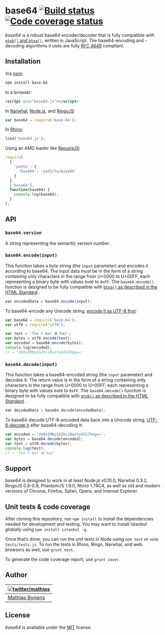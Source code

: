 # base64 [![Build status](https://travis-ci.org/mathiasbynens/base64.svg?branch=master)](https://travis-ci.org/mathiasbynens/base64) [![Code coverage status](http://img.shields.io/coveralls/mathiasbynens/base64/master.svg)](https://coveralls.io/r/mathiasbynens/base64)

_base64_ is a robust base64 encoder/decoder that is fully compatible
with [`atob()` and `btoa()`](https://html.spec.whatwg.org/multipage/webappapis.html#atob), written
in JavaScript. The base64-encoding and -decoding algorithms it uses are
fully [RFC 4648](https://tools.ietf.org/html/rfc4648#section-4) compliant.

## Installation

Via [npm](https://www.npmjs.com/):

```bash
npm install base-64
```

In a browser:

```html
<script src="base64.js"></script>
```

In [Narwhal](http://narwhaljs.org/), [Node.js](https://nodejs.org/),
and [RingoJS](http://ringojs.org/):

```js
var base64 = require('base-64');
```

In [Rhino](http://www.mozilla.org/rhino/):

```js
load('base64.js');
```

Using an AMD loader like [RequireJS](http://requirejs.org/):

```js
require(
  {
    'paths': {
      'base64': 'path/to/base64'
    }
  },
  ['base64'],
  function(base64) {
    console.log(base64);
  }
);
```

## API

### `base64.version`

A string representing the semantic version number.

### `base64.encode(input)`

This function takes a byte string (the `input` parameter) and encodes it according to base64. The
input data must be in the form of a string containing only characters in the range from U+0000 to
U+00FF, each representing a binary byte with values `0x00` to `0xFF`. The `base64.encode()` function
is designed to be fully compatible
with [`btoa()` as described in the HTML Standard](https://html.spec.whatwg.org/multipage/webappapis.html#dom-windowbase64-btoa)
.

```js
var encodedData = base64.encode(input);
```

To base64-encode any Unicode
string, [encode it as UTF-8 first](https://github.com/mathiasbynens/utf8.js#utf8encodestring):

```js
var base64 = require('base-64');
var utf8 = require('utf8');

var text = 'foo © bar 𝌆 baz';
var bytes = utf8.encode(text);
var encoded = base64.encode(bytes);
console.log(encoded);
// → 'Zm9vIMKpIGJhciDwnYyGIGJheg=='
```

### `base64.decode(input)`

This function takes a base64-encoded string (the `input` parameter) and decodes it. The return value
is in the form of a string containing only characters in the range from U+0000 to U+00FF, each
representing a binary byte with values `0x00` to `0xFF`. The `base64.decode()` function is designed
to be fully compatible
with [`atob()` as described in the HTML Standard](https://html.spec.whatwg.org/multipage/webappapis.html#dom-windowbase64-atob)
.

```js
var decodedData = base64.decode(encodedData);
```

To base64-decode UTF-8-encoded data back into a Unicode
string, [UTF-8-decode it](https://github.com/mathiasbynens/utf8.js#utf8decodebytestring) after
base64-decoding it:

```js
var encoded = 'Zm9vIMKpIGJhciDwnYyGIGJheg==';
var bytes = base64.decode(encoded);
var text = utf8.decode(bytes);
console.log(text);
// → 'foo © bar 𝌆 baz'
```

## Support

_base64_ is designed to work in at least Node.js v0.10.0, Narwhal 0.3.2, RingoJS 0.8-0.9, PhantomJS
1.9.0, Rhino 1.7RC4, as well as old and modern versions of Chrome, Firefox, Safari, Opera, and
Internet Explorer.

## Unit tests & code coverage

After cloning this repository, run `npm install` to install the dependencies needed for development
and testing. You may want to install Istanbul _globally_ using `npm install istanbul -g`.

Once that’s done, you can run the unit tests in Node using `npm test` or `node tests/tests.js`. To
run the tests in Rhino, Ringo, Narwhal, and web browsers as well, use `grunt test`.

To generate the code coverage report, use `grunt cover`.

## Author

| [![twitter/mathias](https://gravatar.com/avatar/24e08a9ea84deb17ae121074d0f17125?s=70)](https://twitter.com/mathias "Follow @mathias on Twitter") |
|---|
| [Mathias Bynens](https://mathiasbynens.be/) |

## License

_base64_ is available under the [MIT](https://mths.be/mit) license.
